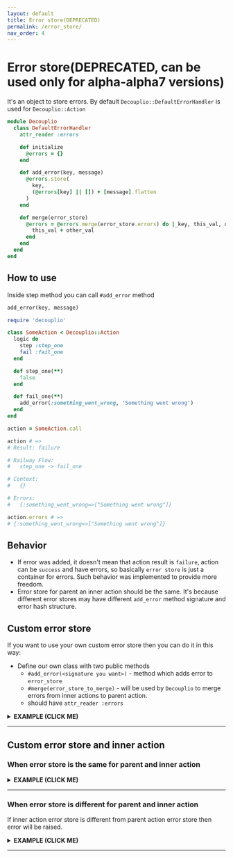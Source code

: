 ```yaml
---
layout: default
title: Error store(DEPRECATED)
permalink: /error_store/
nav_order: 4
---
```


# Error store(DEPRECATED, can be used only for alpha-alpha7 versions)

It's an object to store errors. By default `Decouplio::DefaultErrorHandler` is used for `Decouplio::Action`

```ruby
module Decouplio
  class DefaultErrorHandler
    attr_reader :errors

    def initialize
      @errors = {}
    end

    def add_error(key, message)
      @errors.store(
        key,
        (@errors[key] || []) + [message].flatten
      )
    end

    def merge(error_store)
      @errors = @errors.merge(error_store.errors) do |_key, this_val, other_val|
        this_val + other_val
      end
    end
  end
end
```

## How to use
Inside step method you can call `#add_error` method

```ruby
add_error(key, message)
```

```ruby
require 'decouplio'

class SomeAction < Decouplio::Action
  logic do
    step :step_one
    fail :fail_one
  end

  def step_one(**)
    false
  end

  def fail_one(**)
    add_error(:something_went_wrong, 'Something went wrong')
  end
end

action = SomeAction.call

action # =>
# Result: failure

# Railway Flow:
#   step_one -> fail_one

# Context:
#   {}

# Errors:
#   {:something_went_wrong=>["Something went wrong"]}

action.errors # =>
# {:something_went_wrong=>["Something went wrong"]}
```

## Behavior

 - If error was added, it doesn't mean that action result is `failure`, action can be `success` and have errors, so basically `error store` is just a container for errors. Such behavior was implemented to provide more freedom.
 - Error store for parent an inner action should be the same. It's because different error stores may have different `add_error` method signature and error hash structure.

## Custom error store

If you want to use your own custom error store then you can do it in this way:

 - Define our own class with two public methods
    - `#add_error(<signature you want>)` - method which adds error to `error_store`
    - `#merge(error_store_to_merge)` - will be used by `Decouplio` to merge errors from inner actions to parent action.
    - should have `attr_reader :errors`

<details><summary><b>EXAMPLE (CLICK ME)</b></summary>
<p>

  {% highlight ruby %}
    require 'decouplio'

    class CustomErrorStore
      attr_reader :errors

      def initialize
        @errors = {}
      end

      def add_error(key:, message:, namespace: :root)
        @errors[namespace] ||= {}
        @errors[namespace].store(
          key,
          (@errors[namespace][key] || []) + [message].flatten
        )
      end

      def merge(error_store)
        @errors = deep_merge(@errors, error_store.errors)
      end

      private

      def deep_merge(this_hash, other_hash)
        this_hash.merge(other_hash) do |_key, this_val, other_val|
          if this_val.is_a?(Hash) && other_val.is_a?(Hash)
            deep_merge(this_val, other_val)
          else
            this_val + other_val
          end
        end
      end
    end

    class SomeActionWithCustomErrorStore < Decouplio::Action
      error_store_class CustomErrorStore

      logic do
        step :step_one
        step :step_two
      end

      def step_one(**)
        add_error(
          key: :under_root,
          message: 'Error Message One'
        )
      end

      def step_two(**)
        add_error(
          namespace: :step_two,
          key: :error_happened,
          message: 'Error Message Two'
        )
      end
    end

    action = SomeActionWithCustomErrorStore.call

    action  # =>
    # Result: success

    # Railway Flow:
    #   step_one -> step_two

    # Context:
    #   {}

    # Errors:
      # {:root=>{:under_root=>["Error Message One"]}, :step_two=>{:error_happened=>["Error Message Two"]}}

    action.errors  # =>
    # {:root=>{:under_root=>["Error Message One"]}, :step_two=>{:error_happened=>["Error Message Two"]}}
  {% endhighlight %}

</p>
</details>

***

## Custom error store and inner action

### When error store is the same for parent and inner action
<details><summary><b>EXAMPLE (CLICK ME)</b></summary>
<p>

  {% highlight ruby %}
    require 'decouplio'

    class CustomErrorStore
      attr_reader :errors

      def initialize
        @errors = {}
      end

      def add_error(key:, message:, namespace: :root)
        @errors[namespace] ||= {}
        @errors[namespace].store(
          key,
          (@errors[namespace][key] || []) + [message].flatten
        )
      end

      def merge(error_store)
        @errors = deep_merge(@errors, error_store.errors)
      end

      private

      def deep_merge(this_hash, other_hash)
        this_hash.merge(other_hash) do |_key, this_val, other_val|
          if this_val.is_a?(Hash) && other_val.is_a?(Hash)
            deep_merge(this_val, other_val)
          else
            this_val + other_val
          end
        end
      end
    end

    class InnerActionWithCustomErrorStore < Decouplio::Action
      error_store_class CustomErrorStore

      logic do
        step :inner_step
      end

      def inner_step(**)
        add_error(
          namespace: :inner,
          key: :inner_key,
          message: 'Somebody was told me...'
        )
      end
    end

    class ParentActionWithCustomErrorStore < Decouplio::Action
      error_store_class CustomErrorStore

      logic do
        step :step_one, action: InnerActionWithCustomErrorStore
        step :step_two
      end

      def step_two(**)
        add_error(
          namespace: :parent,
          key: :error_happened,
          message: 'Message'
        )
      end
    end

    action = ParentActionWithCustomErrorStore.call

    action  # =>
    # Result: success

    # Railway Flow:
    #   step_one -> inner_step -> step_two

    # Context:
    #   {}

    # Errors:
    #   {:inner=>{:inner_key=>["Somebody was told me..."]}, :parent=>{:error_happened=>["Message"]}}

    action.errors  # =>
    # {:inner=>{:inner_key=>["Somebody was told me..."]}, :parent=>{:error_happened=>["Message"]}}
  {% endhighlight %}

</p>
</details>

***

### When error store is different for parent and inner action
If inner action error store is different from parent action error store then error will be raised.

<details><summary><b>EXAMPLE (CLICK ME)</b></summary>
<p>

  {% highlight ruby %}
    require 'decouplio'

    class CustomErrorStore
      attr_reader :errors

      def initialize
        @errors = {}
      end

      def add_error(key:, message:, namespace: :root)
        @errors[namespace] ||= {}
        @errors[namespace].store(
          key,
          (@errors[namespace][key] || []) + [message].flatten
        )
      end

      def merge(error_store)
        @errors = deep_merge(@errors, error_store.errors)
      end

      private

      def deep_merge(this_hash, other_hash)
        this_hash.merge(other_hash) do |_key, this_val, other_val|
          if this_val.is_a?(Hash) && other_val.is_a?(Hash)
            deep_merge(this_val, other_val)
          else
            this_val + other_val
          end
        end
      end
    end

    class InnerActionWithDefaultErrorStore < Decouplio::Action
      logic do
        step :inner_step
      end

      def inner_step(**)
        add_error(
          key: :inner_key,
          message: 'Somebody was told me...'
        )
      end
    end

    class ParentActionForInnerActionDefaultErrorStore < Decouplio::Action
      error_store_class CustomErrorStore

      logic do
        step :step_one, action: InnerActionWithDefaultErrorStore
        step :step_two
      end

      def step_two(**)
        add_error(
          namespace: :parent,
          key: :error_happened,
          message: 'Message'
        )
      end
    end # =>
    # Error store for action and inner action should be the same. (Decouplio::Errors::ErrorStoreError)
  {% endhighlight %}

</p>
</details>

***
